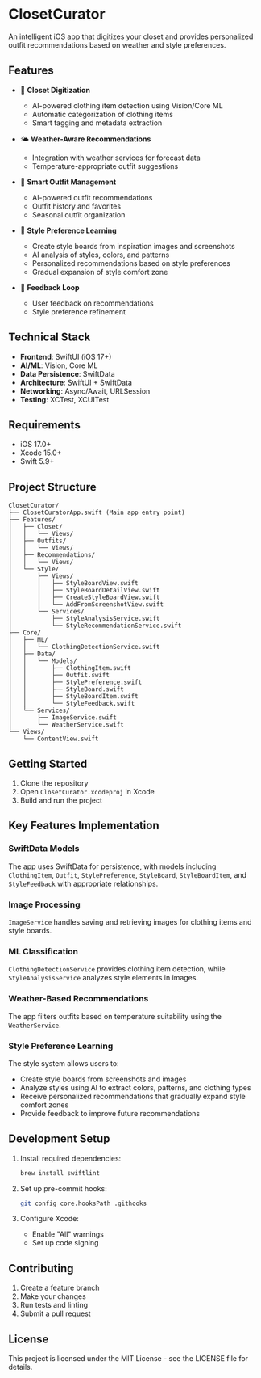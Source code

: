 # ClosetCurator

An intelligent iOS app that digitizes your closet and provides personalized outfit recommendations based on weather and style preferences.

## Features

- 📸 **Closet Digitization**
  - AI-powered clothing item detection using Vision/Core ML
  - Automatic categorization of clothing items
  - Smart tagging and metadata extraction

- 🌤️ **Weather-Aware Recommendations**
  - Integration with weather services for forecast data
  - Temperature-appropriate outfit suggestions

- 👔 **Smart Outfit Management**
  - AI-powered outfit recommendations
  - Outfit history and favorites
  - Seasonal outfit organization

- 🎨 **Style Preference Learning**
  - Create style boards from inspiration images and screenshots
  - AI analysis of styles, colors, and patterns
  - Personalized recommendations based on style preferences
  - Gradual expansion of style comfort zone

- 🔄 **Feedback Loop**
  - User feedback on recommendations
  - Style preference refinement

## Technical Stack

- **Frontend**: SwiftUI (iOS 17+)
- **AI/ML**: Vision, Core ML
- **Data Persistence**: SwiftData
- **Architecture**: SwiftUI + SwiftData
- **Networking**: Async/Await, URLSession
- **Testing**: XCTest, XCUITest

## Requirements

- iOS 17.0+
- Xcode 15.0+
- Swift 5.9+

## Project Structure

```
ClosetCurator/
├── ClosetCuratorApp.swift (Main app entry point)
├── Features/
│   ├── Closet/
│   │   └── Views/
│   ├── Outfits/
│   │   └── Views/
│   ├── Recommendations/
│   │   └── Views/
│   └── Style/
│       ├── Views/
│       │   ├── StyleBoardView.swift
│       │   ├── StyleBoardDetailView.swift
│       │   ├── CreateStyleBoardView.swift
│       │   └── AddFromScreenshotView.swift
│       └── Services/
│           ├── StyleAnalysisService.swift
│           └── StyleRecommendationService.swift
├── Core/
│   ├── ML/
│   │   └── ClothingDetectionService.swift
│   ├── Data/
│   │   └── Models/
│   │       ├── ClothingItem.swift
│   │       ├── Outfit.swift
│   │       ├── StylePreference.swift
│   │       ├── StyleBoard.swift
│   │       ├── StyleBoardItem.swift
│   │       └── StyleFeedback.swift
│   └── Services/
│       ├── ImageService.swift
│       └── WeatherService.swift
└── Views/
    └── ContentView.swift
```

## Getting Started

1. Clone the repository
2. Open `ClosetCurator.xcodeproj` in Xcode
3. Build and run the project

## Key Features Implementation

### SwiftData Models
The app uses SwiftData for persistence, with models including `ClothingItem`, `Outfit`, `StylePreference`, `StyleBoard`, `StyleBoardItem`, and `StyleFeedback` with appropriate relationships.

### Image Processing
`ImageService` handles saving and retrieving images for clothing items and style boards.

### ML Classification
`ClothingDetectionService` provides clothing item detection, while `StyleAnalysisService` analyzes style elements in images.

### Weather-Based Recommendations
The app filters outfits based on temperature suitability using the `WeatherService`.

### Style Preference Learning
The style system allows users to:
- Create style boards from screenshots and images
- Analyze styles using AI to extract colors, patterns, and clothing types
- Receive personalized recommendations that gradually expand style comfort zones
- Provide feedback to improve future recommendations

## Development Setup

1. Install required dependencies:
   ```bash
   brew install swiftlint
   ```

2. Set up pre-commit hooks:
   ```bash
   git config core.hooksPath .githooks
   ```

3. Configure Xcode:
   - Enable "All" warnings
   - Set up code signing

## Contributing

1. Create a feature branch
2. Make your changes
3. Run tests and linting
4. Submit a pull request

## License

This project is licensed under the MIT License - see the LICENSE file for details. 